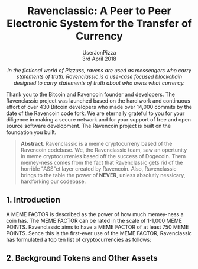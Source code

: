 <h1 align="center">
  Ravenclassic: A Peer to Peer Electronic System for the Transfer of Currency <br>
</h1>


<p align="center">
UserJonPizza<br>
3rd April 2018
</p>
<p align="center"><i>
In the fictional world of Pizzuss, ravens are used as messengers who carry statements of truth. Ravenclassic is a use-case focused blockchain designed to carry statements of truth about who owns what currency.
</i></p> 

Thank you to the Bitcoin and Ravencoin founder and developers. The Ravenclassic project was launched based on the hard work and continuous effort of over 430 Bitcoin developers who made over 14,000 commits by the date of the Ravencoin code fork. We are eternally grateful to you for your diligence in making a secure network and for your support of free and open source software development. The Ravencoin project is built on the foundation you built.

> **Abstract**. Ravenclassic is a meme cryptocurreny based of the Ravencoin codebase. We, the Ravenclassic team, saw an opertunity in meme cryptocurrenies based off the success of Dogecoin. Them memey-ness comes from the fact that Ravenclassic gets rid of the horrible "ASS"et layer created by Ravencoin. Also, Ravenclassic brings to the table the power of **NEVER**, unless absolutly nessicary, hardforking our codebase. 

## 1. Introduction
A MEME FACTOR is described as the power of how much memey-ness a coin has. The MEME FACTOR can be rated in the scale of 1-1,000 MEME POINTS. Ravenclassic aims to have a MEME FACTOR of at least 750 MEME POINTS. Sence this is the first-ever use of the MEME FACTOR, Ravenclassic has formulated a top ten list of cryptocurrencies as follows: 

<h3 align="center">

## 2. Background Tokens and Other Assets
